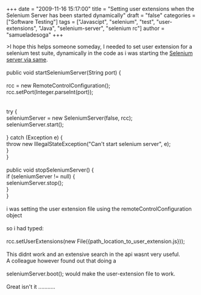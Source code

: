 +++
date = "2009-11-16 15:17:00"
title = "Setting user extensions when the Selenium Server has been started dynamically"
draft = "false"
categories = ["Software Testing"]
tags = ["Javascipt", "selenium", "test", "user-extensions", "Java", "selenium-server", "selenium rc"]
author = "samueladesoga"
+++

&gt;I hope this helps someone someday, I needed to set user extension for a selenium test suite, dynamically in the code as i was starting the <a href="http://samadesoga.blogspot.com/2009/11/start-selenium-server-dynamically.html">Selenium server via same</a>.<br /><br />public void startSeleniumServer(String port) {<br /><br />      rcc = new RemoteControlConfiguration();<br />      rcc.setPort(Integer.parseInt(port));<br />  <br />   <br />      try {<br />          seleniumServer = new SeleniumServer(false, rcc);<br />          seleniumServer.start();<br />       <br />      } catch (Exception e) {<br />          throw new IllegalStateException("Can't start selenium server", e);<br />      }<br />  }<br /><br />   public void stopSeleniumServer() {<br />      if (seleniumServer != null) {<br />          seleniumServer.stop();<br />      }<br />  }<br /><br />i was setting the user extension file using the remoteControlConfiguration object<br /><br />so i had typed:<br />         <br />            rcc.setUserExtensions(new File({path_location_to_user_extension.js}));<br /><br />This didnt work and an extensive search in the api wasnt very useful.<br />A colleague however found out that doing a<br /><br />seleniumServer.boot(); would make the user-extension file to work.<br /><br />Great isn't it ...........

